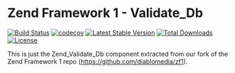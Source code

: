 Zend Framework 1 - Validate_Db
============================
[![Build Status](https://travis-ci.org/diablomedia/zf1-validate-db.svg?branch=master)](https://travis-ci.org/diablomedia/zf1-validate-db)
[![codecov](https://codecov.io/gh/diablomedia/zf1-validate-db/branch/master/graph/badge.svg)](https://codecov.io/gh/diablomedia/zf1-validate-db)
[![Latest Stable Version](https://poser.pugx.org/diablomedia/zendframework1-validate-db/v/stable)](https://packagist.org/packages/diablomedia/zendframework1-validate-db)
[![Total Downloads](https://poser.pugx.org/diablomedia/zendframework1-validate-db/downloads)](https://packagist.org/packages/diablomedia/zendframework1-validate-db)
[![License](https://poser.pugx.org/diablomedia/zendframework1-validate-db/license)](https://packagist.org/packages/diablomedia/zendframework1-validate-db)

This is just the Zend_Validate_Db component extracted from our fork of the Zend Framework 1 repo (https://github.com/diablomedia/zf1).
